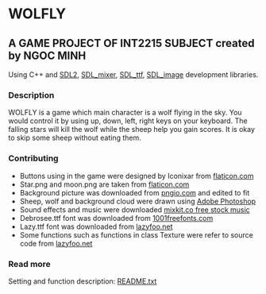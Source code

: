 # WOLFLY
## A GAME PROJECT OF INT2215 SUBJECT created by NGOC MINH
Using C++ and [SDL2](https://www.libsdl.org/), [SDL_mixer](https://www.libsdl.org/projects/SDL_mixer/), [SDL_ttf](https://www.libsdl.org/projects/SDL_ttf/), [SDL_image](https://www.libsdl.org/projects/SDL_image/) development libraries.

### Description
WOLFLY is a game which main character is a wolf flying in the sky. You would control it by using up, down, left, right keys on your keyboard. The falling stars will kill the wolf while the sheep help you gain scores. It is okay to skip some sheep without eating them.

### Contributing
* Buttons using in the game were designed by Iconixar from [flaticon.com](https://www.flaticon.com/)
* Star.png and moon.png are taken from [flaticon.com](https://www.flaticon.com/)
* Background picture was downloaded from [pngio.com](https://pngio.com/png) and edited to fit
* Sheep, wolf and background cloud were drawn using [Adobe Photoshop](https://www.adobe.com/products/photoshop.html)
* Sound effects and music were downloaded [mixkit.co free stock music](https://mixkit.co/)
* Debrosee.ttf font was downloaded from [1001freefonts.com](https://www.1001freefonts.com/)
* Lazy.ttf font was downloaded from [lazyfoo.net](https://lazyfoo.net/tutorials/SDL/16_true_type_fonts/index.php)  
* Some functions such as functions in class Texture were refer to source code from [lazyfoo.net](https://lazyfoo.net/tutorials/SDL/index.php)

### Read more
Setting and function description: [README.txt](https://github.com/Mint18032/WOLFLY/blob/main/WOLFLY/README.txt)
